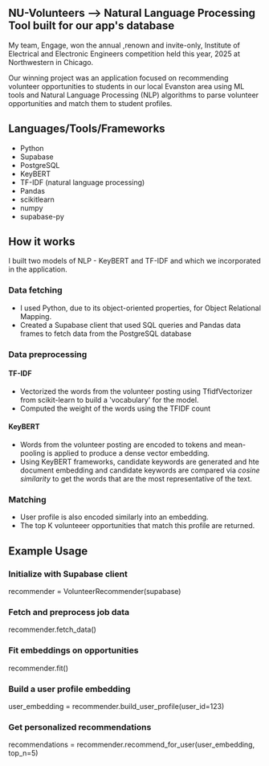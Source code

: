 
## NU-Volunteers --> Natural Language Processing Tool built for our app's database

My team, Engage, won the annual ,renown and invite-only, Institute of Electrical and Electronic Engineers competition held this year, 2025 at Northwestern in Chicago. 

Our winning project was an application focused on recommending volunteer opportunities to students in our local Evanston area using ML tools and Natural Language Processing (NLP) algorithms to parse volunteer opportunities and match them to student profiles.


## Languages/Tools/Frameworks
- Python
- Supabase
- PostgreSQL
- KeyBERT
- TF-IDF (natural language processing)
- Pandas
- scikitlearn
- numpy
- supabase-py
  

## How it works
I built two models of NLP - KeyBERT and TF-IDF and which we incorporated in the application.

### Data fetching
- I used Python, due to its object-oriented properties, for Object Relational Mapping.
- Created a Supabase client that used SQL queries and Pandas data frames to fetch data from the PostgreSQL database

### Data preprocessing
#### TF-IDF
- Vectorized the words from the volunteer posting using TfidfVectorizer from scikit-learn to build a 'vocabulary' for the model.
- Computed the weight of the words using the TFIDF count

#### KeyBERT
- Words from the volunteer posting are encoded to tokens and mean-pooling is applied to produce a dense vector embedding.
- Using KeyBERT frameworks, candidate keywords are generated and hte document embedding and candidate keywords are compared via _cosine similarity_ to get the words that are the most representative of the text.

### Matching
- User profile is also encoded similarly into an embedding.
- The top K volunteeer opportunities that match this profile are returned.


## Example Usage
### Initialize with Supabase client
recommender = VolunteerRecommender(supabase)

### Fetch and preprocess job data
recommender.fetch_data()

### Fit embeddings on opportunities
recommender.fit()

### Build a user profile embedding
user_embedding = recommender.build_user_profile(user_id=123)

### Get personalized recommendations
recommendations = recommender.recommend_for_user(user_embedding, top_n=5)
